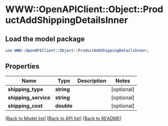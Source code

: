 # WWW::OpenAPIClient::Object::ProductAddShippingDetailsInner

## Load the model package
```perl
use WWW::OpenAPIClient::Object::ProductAddShippingDetailsInner;
```

## Properties
Name | Type | Description | Notes
------------ | ------------- | ------------- | -------------
**shipping_type** | **string** |  | [optional] 
**shipping_service** | **string** |  | [optional] 
**shipping_cost** | **double** |  | [optional] 

[[Back to Model list]](../README.md#documentation-for-models) [[Back to API list]](../README.md#documentation-for-api-endpoints) [[Back to README]](../README.md)



